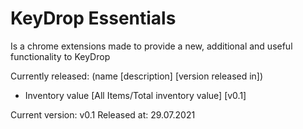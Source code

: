 # KeyDrop Essentials
Is a chrome extensions made to provide a new, additional and useful functionality to KeyDrop

Currently released: (name [description] [version released in])
* Inventory value [All Items/Total inventory value] [v0.1]

Current version: v0.1
Released at: 29.07.2021
